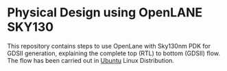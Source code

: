 # Physical Design using OpenLANE SKY130
This repository contains steps to use OpenLane with Sky130nm PDK for GDSII generation, explaining the complete top (RTL) to bottom (GDSII) flow. The flow has been carried out in [Ubuntu](https://ubuntu.com/download/desktop) Linux Distribution.
